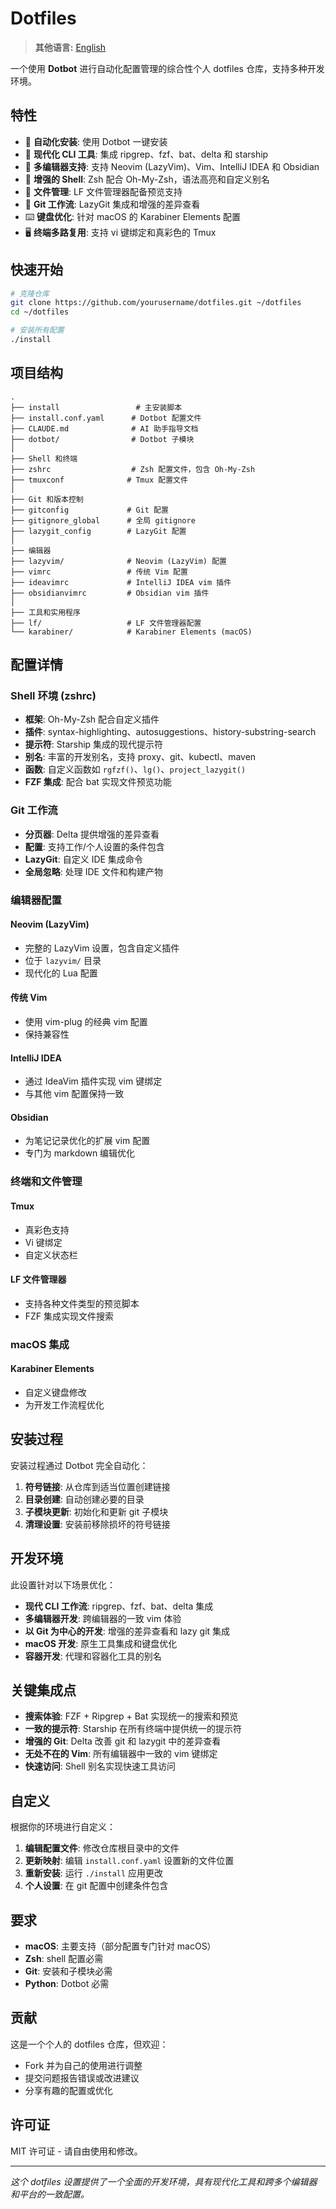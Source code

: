 # Dotfiles

> **其他语言:** [English](README.md)

一个使用 **Dotbot** 进行自动化配置管理的综合性个人 dotfiles 仓库，支持多种开发环境。

## 特性

- 🚀 **自动化安装**: 使用 Dotbot 一键安装
- 🔧 **现代化 CLI 工具**: 集成 ripgrep、fzf、bat、delta 和 starship
- 🎨 **多编辑器支持**: 支持 Neovim (LazyVim)、Vim、IntelliJ IDEA 和 Obsidian
- 🐚 **增强的 Shell**: Zsh 配合 Oh-My-Zsh，语法高亮和自定义别名
- 📁 **文件管理**: LF 文件管理器配备预览支持
- 🔀 **Git 工作流**: LazyGit 集成和增强的差异查看
- ⌨️ **键盘优化**: 针对 macOS 的 Karabiner Elements 配置
- 🖥️ **终端多路复用**: 支持 vi 键绑定和真彩色的 Tmux

## 快速开始

```bash
# 克隆仓库
git clone https://github.com/yourusername/dotfiles.git ~/dotfiles
cd ~/dotfiles

# 安装所有配置
./install
```

## 项目结构

```
.
├── install                 # 主安装脚本
├── install.conf.yaml      # Dotbot 配置文件
├── CLAUDE.md              # AI 助手指导文档
├── dotbot/                # Dotbot 子模块
│
├── Shell 和终端
├── zshrc                  # Zsh 配置文件，包含 Oh-My-Zsh
├── tmuxconf              # Tmux 配置文件
│
├── Git 和版本控制
├── gitconfig             # Git 配置
├── gitignore_global      # 全局 gitignore
├── lazygit_config        # LazyGit 配置
│
├── 编辑器
├── lazyvim/              # Neovim (LazyVim) 配置
├── vimrc                 # 传统 Vim 配置
├── ideavimrc             # IntelliJ IDEA vim 插件
├── obsidianvimrc         # Obsidian vim 插件
│
├── 工具和实用程序
├── lf/                   # LF 文件管理器配置
└── karabiner/            # Karabiner Elements (macOS)
```

## 配置详情

### Shell 环境 (zshrc)

- **框架**: Oh-My-Zsh 配合自定义插件
- **插件**: syntax-highlighting、autosuggestions、history-substring-search
- **提示符**: Starship 集成的现代提示符
- **别名**: 丰富的开发别名，支持 proxy、git、kubectl、maven
- **函数**: 自定义函数如 `rgfzf()`、`lg()`、`project_lazygit()`
- **FZF 集成**: 配合 bat 实现文件预览功能

### Git 工作流

- **分页器**: Delta 提供增强的差异查看
- **配置**: 支持工作/个人设置的条件包含
- **LazyGit**: 自定义 IDE 集成命令
- **全局忽略**: 处理 IDE 文件和构建产物

### 编辑器配置

#### Neovim (LazyVim)
- 完整的 LazyVim 设置，包含自定义插件
- 位于 `lazyvim/` 目录
- 现代化的 Lua 配置

#### 传统 Vim
- 使用 vim-plug 的经典 vim 配置
- 保持兼容性

#### IntelliJ IDEA
- 通过 IdeaVim 插件实现 vim 键绑定
- 与其他 vim 配置保持一致

#### Obsidian
- 为笔记记录优化的扩展 vim 配置
- 专门为 markdown 编辑优化

### 终端和文件管理

#### Tmux
- 真彩色支持
- Vi 键绑定
- 自定义状态栏

#### LF 文件管理器
- 支持各种文件类型的预览脚本
- FZF 集成实现文件搜索

### macOS 集成

#### Karabiner Elements
- 自定义键盘修改
- 为开发工作流程优化

## 安装过程

安装过程通过 Dotbot 完全自动化：

1. **符号链接**: 从仓库到适当位置创建链接
2. **目录创建**: 自动创建必要的目录
3. **子模块更新**: 初始化和更新 git 子模块
4. **清理设置**: 安装前移除损坏的符号链接

## 开发环境

此设置针对以下场景优化：

- **现代 CLI 工作流**: ripgrep、fzf、bat、delta 集成
- **多编辑器开发**: 跨编辑器的一致 vim 体验
- **以 Git 为中心的开发**: 增强的差异查看和 lazy git 集成
- **macOS 开发**: 原生工具集成和键盘优化
- **容器开发**: 代理和容器化工具的别名

## 关键集成点

- **搜索体验**: FZF + Ripgrep + Bat 实现统一的搜索和预览
- **一致的提示符**: Starship 在所有终端中提供统一的提示符
- **增强的 Git**: Delta 改善 git 和 lazygit 中的差异查看
- **无处不在的 Vim**: 所有编辑器中一致的 vim 键绑定
- **快速访问**: Shell 别名实现快速工具访问

## 自定义

根据你的环境进行自定义：

1. **编辑配置文件**: 修改仓库根目录中的文件
2. **更新映射**: 编辑 `install.conf.yaml` 设置新的文件位置
3. **重新安装**: 运行 `./install` 应用更改
4. **个人设置**: 在 git 配置中创建条件包含

## 要求

- **macOS**: 主要支持（部分配置专门针对 macOS）
- **Zsh**: shell 配置必需
- **Git**: 安装和子模块必需
- **Python**: Dotbot 必需

## 贡献

这是一个个人的 dotfiles 仓库，但欢迎：

- Fork 并为自己的使用进行调整
- 提交问题报告错误或改进建议
- 分享有趣的配置或优化

## 许可证

MIT 许可证 - 请自由使用和修改。

---

*这个 dotfiles 设置提供了一个全面的开发环境，具有现代化工具和跨多个编辑器和平台的一致配置。*